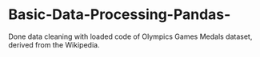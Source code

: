 # Basic-Data-Processing-Pandas-
Done data cleaning with loaded code of Olympics Games Medals dataset, derived from the Wikipedia.
